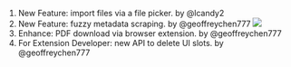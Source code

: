 1. New Feature: import files via a file picker. by @lcandy2
2. New Feature: fuzzy metadata scraping. by @geoffreychen777 ![](https://paperlib.app/assets/images/getting-started/fuzzyscrape.png)
3. Enhance: PDF download via browser extension. by @geoffreychen777
4. For Extension Developer: new API to delete UI slots. by @geoffreychen777
